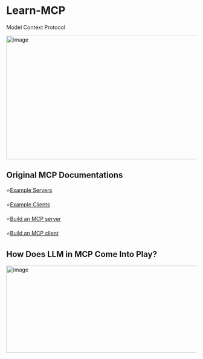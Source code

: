 # Learn-MCP
Model Context Protocol

<img width="840" height="328" alt="image" src="https://github.com/user-attachments/assets/6c255dff-ce7b-4f9e-abe3-21fb2aa1caee" />

## Original MCP Documentations

⭐[Example Servers](https://modelcontextprotocol.io/examples)

⭐[Example Clients](https://modelcontextprotocol.io/clients)

⭐[Build an MCP server](https://modelcontextprotocol.io/docs/develop/build-client)

⭐[Build an MCP client](https://modelcontextprotocol.io/docs/develop/build-client)


## How Does LLM in MCP Come Into Play?

<img width="1102" height="231" alt="image" src="https://github.com/user-attachments/assets/78709a5f-8f6f-4324-929d-11b47c54e524" />
